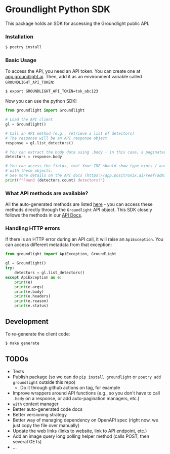 # Groundlight Python SDK

This package holds an SDK for accessing the Groundlight public API. 

### Installation

```Bash
$ poetry install
```

### Basic Usage

To access the API, you need an API token. You can create one at [app.groundlight.ai](https://app.positronix.ai/reef/my-account/api-tokens). Then, add it as an environment variable called `GROUNDLIGHT_API_TOKEN`:

```Bash
$ export GROUNDLIGHT_API_TOKEN=tok_abc123
```

Now you can use the python SDK!

```Python
from groundlight import Groundlight

# Load the API client
gl = Groundlight()

# Call an API method (e.g., retrieve a list of detectors)
# The response will be an API response object
response = gl.list_detectors()

# You can extract the body data using .body - in this case, a paginated list of detectors.
detectors = response.body

# You can access the fields, too! Your IDE should show type hints / autocomplete
# with these objects.
# See more details on the API docs (https://app.positronix.ai/reef/admin/api-docs).
print(f"Found {detectors.count} detectors!")
```

### What API methods are available?

All the auto-generated methods are listed [here](generated/README.md#documentation-for-api-endpoints) - you can access these methods directly through the `Groundlight` API object. This SDK closely follows the methods in our [API Docs](https://app.positronix.ai/reef/admin/api-docs).

### Handling HTTP errors

If there is an HTTP error during an API call, it will raise an `ApiException`. You can access different metadata from that exception:

```Python
from groundlight import ApiException, Groundlight

gl = Groundlight()
try:
    detectors = gl.list_detectors()
except ApiException as e:
    print(e)
    print(e.args)
    print(e.body)
    print(e.headers)
    print(e.reason)
    print(e.status)
```

## Development

To re-generate the client code:

```Bash
$ make generate
```

## TODOs

- Tests
- Publish package (so we can do `pip install groundlight` or `poetry add groundlight` outside this repo)
  - Do it through github actions on tag, for example
- Improve wrappers around API functions (e.g., so you don't have to call `.body` on a response, or add auto-pagination managers, etc.)
- `with` context manager
- Better auto-generated code docs
- Better versioning strategy
- Better way of managing dependency on OpenAPI spec (right now, we just copy the file over manually)
- Update the web links (links to website, link to API endpoint, etc.)
- Add an image query long polling helper method (calls POST, then several GETs)
- ...
